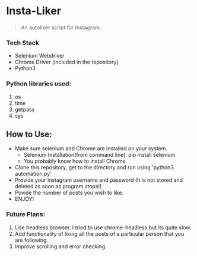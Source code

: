 # Insta-Liker
>An autoliker script for Instagram.

### Tech Stack  
- Selenium Webdriver
- Chrome Driver (included in the repository)
- Python3

### Python libraries used:
1. os
2. time
3. getpass
4. sys

## How to Use:
- Make sure selenium and Chrome are installed on your system.
  - Selenium Installation(from command line): pip install selenium 
  - You probably know how to install Chrome
- Clone this repository, get to the directory and run using 'python3 automation.py'
- Provide your instagram username and password (It is not stored and deleted as soon as program stops!)
- Povide the number of posts you wish to like.
- ENJOY!

### Future Plans:
1. Use headless browser. I tried to use chrome-headless but its quite slow.
2. Add functionality of liking all the posts of a particular person that you are following.
3. Improve scrolling and error checking.
